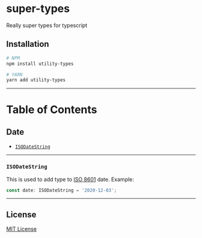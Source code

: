 # super-types

Really super types for typescript

## Installation


```bash
# NPM
npm install utility-types

# YARN
yarn add utility-types
```

---

# Table of Contents

## Date

* [`ISODateString`](#isoDateString)

---

### `ISODateString`

This is used to add type to [ISO 8601](https://en.wikipedia.org/wiki/ISO_8601) date. Example:

```ts
const date: ISODateString = '2020-12-03';
```

---

## License

[MIT License](/LICENSE)